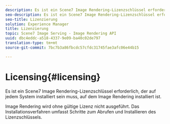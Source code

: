 ```yaml
---
description: Es ist ein Scene7 Image Rendering-Lizenzschlüssel erforderlich, der auf jedem System installiert sein muss, auf dem Image Rendering installiert ist.
seo-description: Es ist ein Scene7 Image Rendering-Lizenzschlüssel erforderlich, der auf jedem System installiert sein muss, auf dem Image Rendering installiert ist.
seo-title: Lizenzierung
solution: Experience Manager
title: Lizenzierung
topic: Scene7 Image Serving - Image Rendering API
uuid: dbc4eddc-a518-4337-9e09-ba40c02de797
translation-type: tm+mt
source-git-commit: 7bc7b3a86fbcdc57cfdc31745fae3afc06e44b15

---
```



# Licensing{#licensing}

Es ist ein Scene7 Image Rendering-Lizenzschlüssel erforderlich, der auf jedem System installiert sein muss, auf dem Image Rendering installiert ist.

Image Rendering wird ohne gültige Lizenz nicht ausgeführt. Das Installationsverfahren umfasst Schritte zum Abrufen und Installieren des Lizenzschlüssels.
